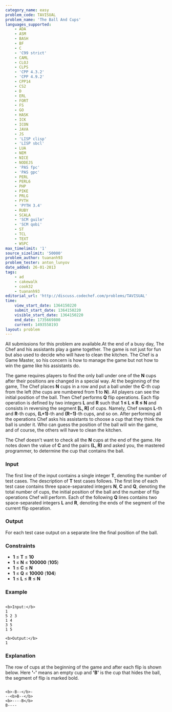 ```yaml
---
category_name: easy
problem_code: TAVISUAL
problem_name: 'The Ball And Cups'
languages_supported:
    - ADA
    - ASM
    - BASH
    - BF
    - C
    - 'C99 strict'
    - CAML
    - CLOJ
    - CLPS
    - 'CPP 4.3.2'
    - 'CPP 4.9.2'
    - CPP14
    - CS2
    - D
    - ERL
    - FORT
    - FS
    - GO
    - HASK
    - ICK
    - ICON
    - JAVA
    - JS
    - 'LISP clisp'
    - 'LISP sbcl'
    - LUA
    - NEM
    - NICE
    - NODEJS
    - 'PAS fpc'
    - 'PAS gpc'
    - PERL
    - PERL6
    - PHP
    - PIKE
    - PRLG
    - PYTH
    - 'PYTH 3.4'
    - RUBY
    - SCALA
    - 'SCM guile'
    - 'SCM qobi'
    - ST
    - TCL
    - TEXT
    - WSPC
max_timelimit: '1'
source_sizelimit: '50000'
problem_author: tuananh93
problem_tester: anton_lunyov
date_added: 26-01-2013
tags:
    - ad
    - cakewalk
    - cook32
    - tuananh93
editorial_url: 'http://discuss.codechef.com/problems/TAVISUAL'
time:
    view_start_date: 1364150220
    submit_start_date: 1364150220
    visible_start_date: 1364150220
    end_date: 1735669800
    current: 1493558193
layout: problem
---
```

All submissions for this problem are available.At the end of a busy day, The Chef and his assistants play a game together. The game is not just for fun but also used to decide who will have to clean the kitchen. The Chef is a Game Master, so his concern is how to manage the game but not how to win the game like his assistants do.

The game requires players to find the only ball under one of the **N** cups after their positions are changed in a special way. At the beginning of the game, The Chef places **N** cups in a row and put a ball under the **C**-th cup from the left (the cups are numbered from **1** to **N**). All players can see the initial position of the ball. Then Chef performs **Q** flip operations. Each flip operation is defined by two integers **L** and **R** such that **1 ≤ L ≤ R ≤ N** and consists in reversing the segment **\[L, R\]** of cups. Namely, Chef swaps **L**-th and **R**-th cups, **(L+1)**-th and **(R−1)**-th cups, and so on. After performing all the operations Chef asks his assistants to choose a cup that they think the ball is under it. Who can guess the position of the ball will win the game, and of course, the others will have to clean the kitchen.

The Chef doesn't want to check all the **N** cups at the end of the game. He notes down the value of **C** and the pairs **(L, R)** and asked you, the mastered programmer, to determine the cup that contains the ball.

### Input

The first line of the input contains a single integer **T**, denoting the number of test cases. The description of **T** test cases follows. The first line of each test case contains three space-separated integers **N**, **C** and **Q**, denoting the total number of cups, the initial position of the ball and the number of flip operations Chef will perform. Each of the following **Q** lines contains two space-separated integers **L** and **R**, denoting the ends of the segment of the current flip operation.

### Output

For each test case output on a separate line the final position of the ball.

### Constraints

- **1** ≤ **T** ≤ **10**
- **1** ≤ **N** ≤ **100000** (**105**)
- **1** ≤ **C** ≤ **N**
- **1** ≤ **Q** ≤ **10000** (**104**)
- **1** ≤ **L** ≤ **R** ≤ **N**

### Example

```

<b>Input:</b>
1
5 2 3
1 4
3 5
1 5

<b>Output:</b>
1

```
### Explanation

The row of cups at the beginning of the game and after each flip is shown below. Here **'-'** means an empty cup and **'B'** is the cup that hides the ball, the segment of flip is marked bold.

```

<b>-B--</b>-
--<b>B--</b>
<b>----B</b>
B----

```